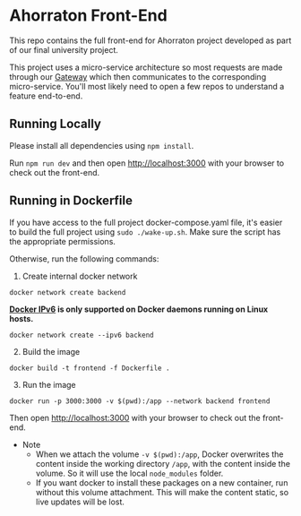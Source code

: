 # Ahorraton Front-End

This repo contains the full front-end for Ahorraton project developed as part of our final university project.

This project uses a micro-service architecture so most requests are made through our [Gateway](https://github.com/Ahorraton/gateway) which then communicates to the corresponding micro-service. You'll most likely need to open a few repos to understand a feature end-to-end.

## Running Locally

Please install all dependencies using `npm install`.

Run `npm run dev` and then open [http://localhost:3000](http://localhost:3000) with your browser to check out the front-end.

## Running in Dockerfile

If you have access to the full project docker-compose.yaml file, it's easier to build the full project using `sudo ./wake-up.sh`.
Make sure the script has the appropriate permissions.

Otherwise, run the following commands:

1. Create internal docker network

```
docker network create backend
```

__[Docker IPv6](https://docs.docker.com/engine/daemon/ipv6/) is only supported on Docker daemons running on Linux hosts.__

```
docker network create --ipv6 backend
```

2. Build the image

`docker build -t frontend -f Dockerfile .`

3. Run the image

`docker run -p 3000:3000 -v $(pwd):/app --network backend frontend`

Then open [http://localhost:3000](http://localhost:3000) with your browser to check out the front-end.

* Note
    - When we attach the volume `-v $(pwd):/app`, Docker overwrites the content inside the working directory 
    `/app`, with the content inside the volume. So it will use the local `node_modules` folder.
    - If you want docker to install these packages on a new container, run without this volume attachment. This will make the content static, so live updates will be lost.